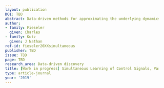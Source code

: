 ```yaml
---
layout: publication
DOI: TBD
abstract: Data-driven methods for approximating the underlying dynamics of a complex system have emerged in many different fields of science and engineering. Many approaches posit an autonomous model for the dynamics, such that in the limit of no noise the future state of the system is predictable entirely by its past. Several established methods, such as Dynamic Mode Decomposition (DMD) and Sparse Identification of Nonlinear Dynamics (SINDy), have achieved great success in simultaneously predicting the structure of unknown dynamical systems and their parameter values in autonomous systems. However, many systems of interest, particularly in biology and neuroscience, are connected to an outside environment and thus are not autonomous, and in many cases the stimulation is completely unknown. We propose an extension of these established methods for simultaneously learning an external control signal along with model structure and parameter values. This requires first extending the methods to a Bayesian framework, and successfully separates the underlying dynamical systems and control signals even in chaotic and noisy? systems.
author:
- family: Fieseler
  given: Charles
- family: Kutz
  given: J Nathan
ref-id: fieseler20XXsimultaneous
publisher: TBD
issue: TBD
page: TBD
research_area: Data-driven discovery
title: [Work in progress] Simultaneous Learning of Control Signals, Parameters, and Model Structure
type: article-journal
year: '2019'
---
```

